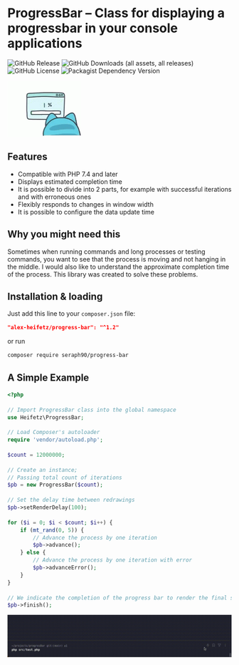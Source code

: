 # ProgressBar – Class for displaying a progressbar in your console applications

![GitHub Release](https://img.shields.io/github/v/release/alex-heifetz/progress-bar)
![GitHub Downloads (all assets, all releases)](https://img.shields.io/packagist/dt/alex-heifetz/progress-bar)
![GitHub License](https://img.shields.io/github/license/alex-heifetz/progress-bar)
![Packagist Dependency Version](https://img.shields.io/packagist/dependency-v/alex-heifetz/progress-bar/php)

![Gif](https://github.com/Seraph90/my-gifs/blob/main/gifs/error-wait.gif?raw=true)

## Features
- Compatible with PHP 7.4 and later
- Displays estimated completion time
- It is possible to divide into 2 parts, for example with successful iterations and with erroneous ones
- Flexibly responds to changes in window width
- It is possible to configure the data update time

## Why you might need this
Sometimes when running commands and long processes or testing commands, you want to see that the process is moving and not hanging in the middle.
I would also like to understand the approximate completion time of the process.
This library was created to solve these problems.

## Installation & loading
Just add this line to your `composer.json` file:

```json
"alex-heifetz/progress-bar": "^1.2"
```

or run

```sh
composer require seraph90/progress-bar
```

## A Simple Example

```php
<?php

// Import ProgressBar class into the global namespace
use Heifetz\ProgressBar;

// Load Composer's autoloader
require 'vendor/autoload.php';

$count = 12000000;

// Create an instance;
// Passing total count of iterations 
$pb = new ProgressBar($count);

// Set the delay time between redrawings
$pb->setRenderDelay(100);

for ($i = 0; $i < $count; $i++) {
    if (mt_rand(0, 5)) {
        // Advance the process by one iteration
        $pb->advance();
    } else {
        // Advance the process by one iteration with error
        $pb->advanceError();
    }
}

// We indicate the completion of the progress bar to render the final state
$pb->finish();
```

![ProgresBar](https://github.com/Seraph90/my-gifs/blob/main/gifs/ProgressBarWithErrors.gif?raw=true)
